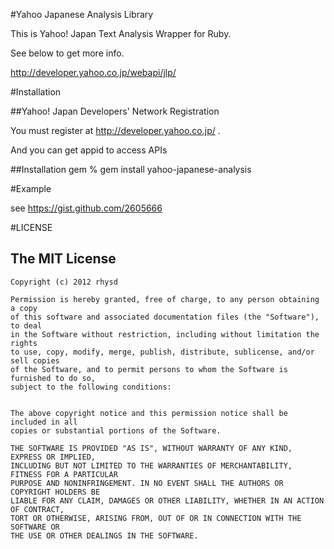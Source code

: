 #Yahoo Japanese Analysis Library

This is Yahoo! Japan Text Analysis Wrapper for Ruby.

See below to get more info.

http://developer.yahoo.co.jp/webapi/jlp/

#Installation

##Yahoo! Japan Developers' Network Registration

You must register at http://developer.yahoo.co.jp/ .

And you can get appid to access APIs

##Installation gem
    % gem install yahoo-japanese-analysis

#Example

see https://gist.github.com/2605666

#LICENSE

## The MIT License

    Copyright (c) 2012 rhysd

    Permission is hereby granted, free of charge, to any person obtaining a copy
    of this software and associated documentation files (the "Software"), to deal
    in the Software without restriction, including without limitation the rights
    to use, copy, modify, merge, publish, distribute, sublicense, and/or sell copies
    of the Software, and to permit persons to whom the Software is furnished to do so,
    subject to the following conditions:


    The above copyright notice and this permission notice shall be included in all
    copies or substantial portions of the Software.

    THE SOFTWARE IS PROVIDED "AS IS", WITHOUT WARRANTY OF ANY KIND, EXPRESS OR IMPLIED,
    INCLUDING BUT NOT LIMITED TO THE WARRANTIES OF MERCHANTABILITY, FITNESS FOR A PARTICULAR
    PURPOSE AND NONINFRINGEMENT. IN NO EVENT SHALL THE AUTHORS OR COPYRIGHT HOLDERS BE
    LIABLE FOR ANY CLAIM, DAMAGES OR OTHER LIABILITY, WHETHER IN AN ACTION OF CONTRACT,
    TORT OR OTHERWISE, ARISING FROM, OUT OF OR IN CONNECTION WITH THE SOFTWARE OR
    THE USE OR OTHER DEALINGS IN THE SOFTWARE.
